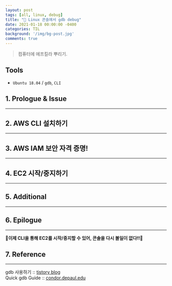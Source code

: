 ```yaml
---
layout: post
tags: [all, linux, debug]
title: "🐞 Linux 콘솔에서 gdb debug"
date: 2021-01-18 00:00:00 -0400
categories: TIL
background: '/img/bg-post.jpg'
comments: true
---
```

> 컴퓨터에 에프킬라 뿌리기.

## Tools
- `Ubuntu 18.04` /
  `gdb`, `CLI`

## 1. Prologue & Issue
---

## 2. AWS CLI 설치하기
---

## 3. AWS IAM 보안 자격 증명!
---

## 4. EC2 시작/중지하기
---

## 5. Additional 
---
  
## 6. Epilogue
---
🎉**이제 CLI을 통해 EC2를 시작/중지할 수 있어, 콘솔을 다시 볼일이 없다!!🎉**

## 7. Reference
---
gdb 사용하기 :: [tistory blog](!https://5log.tistory.com/148)  
Quick gdb Guide :: [condor.depaul.edu](!https://condor.depaul.edu/glancast/373class/docs/gdb.html)  